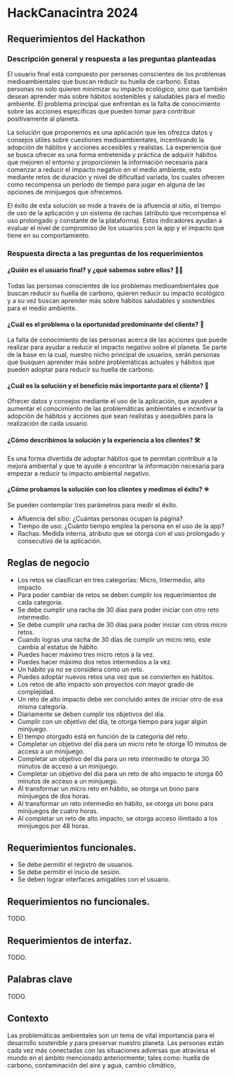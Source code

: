 # HackCanacintra 2024

## Requerimientos del Hackathon

### Descripción general y respuesta a las preguntas planteadas

El usuario final está compuesto por personas conscientes de los problemas medioambientales que buscan reducir su huella de carbono. Estas personas no solo quieren minimizar su impacto ecológico, sino que también desean aprender más sobre hábitos sostenibles y saludables para el medio ambiente. El problema principal que enfrentan es la falta de conocimiento sobre las acciones específicas que pueden tomar para contribuir positivamente al planeta.

La solución que proponemos es una aplicación que les ofrezca datos y consejos útiles sobre cuestiones medioambientales, incentivando la adopción de hábitos y acciones accesibles y realistas. La experiencia que se busca ofrecer es una forma entretenida y práctica de adquirir hábitos que mejoren el entorno y proporcionen la información necesaria para comenzar a reducir el impacto negativo en el medio ambiente, esto mediante retos de duración y nivel de dificultad variada, los cuales ofrecen como recompensa un periodo de tiempo para jugar en alguna de las opciones de minijuegos que ofrecemos.

El éxito de esta solución se mide a través de la afluencia al sitio, el tiempo de uso de la aplicación y un sistema de rachas (atributo que recompensa el uso prolongado y constante de la plataforma). Estos indicadores ayudan a evaluar el nivel de compromiso de los usuarios con la app y el impacto que tiene en su comportamiento.

### Respuesta directa a las preguntas de los requerimientos

#### ¿Quién es el usuario final? y ¿qué sabemos sobre ellos? 🧑‍💻

Todas las personas conscientes de los problemas medioambientales que buscan reducir
su huella de carbono, quieren reducir su impacto ecológico y a su vez buscan
aprender más sobre hábitos saludables y sostenibles para el medio ambiente.

#### ¿Cuál es el problema o la oportunidad predominante del cliente? 🤔

La falta de conocimiento de las personas acerca de las acciones que puede 
realizar para ayudar a reducir el impacto negativo sobre el planeta. Se 
parte de la base en la cual, nuestro nicho principal de usuarios, serán
personas que busquen aprender más sobre problemáticas actuales y
hábitos que pueden adoptar para reducir su huella de carbono.

#### ¿Cuál es la solución y el beneficio más importante para el cliente? 🌱

Ofrecer datos y consejos mediante el uso de la aplicación, que ayuden
a aumentar el conocimiento de las problemáticas ambientales e incentivar la adopción
de hábitos y acciones que sean realistas y asequibles para la realización
de cada usuario. 

#### ¿Cómo describimos la solución y la experiencia a los clientes? 🛠️

Es una forma divertida de adoptar hábitos que te permitan contribuir a 
la mejora ambiental y que te ayude a encontrar la información necesaria
para empezar a reducir tu impacto ambiental negativo.

#### ¿Cómo probamos la solución con los clientes y medimos el éxito? ⚛️

Se pueden contemplar tres parámetros para medir el éxito.

- Afluencia del sitio: ¿Cuántas personas ocupan la página?
- Tiempo de uso: ¿Cuánto tiempo emplea la persona en el uso de la app?
- Rachas: Medida interna, atributo que se otorga con el uso prolongado y consecutivo de la aplicación.

## Reglas de negocio 

- Los retos se clasifican en tres categorías: Micro, Intermedio, alto impacto.
- Para poder cambiar de retos se deben cumplir los requerimientos de cada categoría.
- Se debe cumplir una racha de 30 días para poder iniciar con otro reto intermedio.
- Se debe cumplir una racha de 30 días para poder iniciar con otros micro retos.
- Cuando logras una racha de 30 días de cumplir un micro reto, este cambia al estatus de hábito.
- Puedes hacer máximo tres micro retos a la vez.
- Puedes hacer máximo dos retos intermedios a la vez.
- Un hábito ya no se considera como un reto.
- Puedes adoptar nuevos retos una vez que se convierten en hábitos.
- Los retos de alto impacto son proyectos con mayor grado de complejidad.
- Un reto de alto impacto debe ser concluido antes de iniciar otro de esa misma categoría.
- Diariamente se deben cumplir los objetivos del día.
- Cumplir con un objetivo del día, te otorga tiempo para jugar algún minijuego.
- El tiempo otorgado está en función de la categoría del reto.
- Completar un objetivo del día para un micro reto te otorga 10 minutos de acceso a un minijuego.
- Completar un objetivo del día para un reto intermedio te otorga 30 minutos de acceso a un minijuego.
- Completar un objetivo del día para un reto de alto impacto te otorga 60 minutos de acceso a un minijuego.
- Al transformar un micro reto en hábito, se otorga un bono para minijuegos de dos horas.
- Al transformar un reto intermedio en hábito, se otorga un bono para minijuegos de cuatro horas.
- Al completar un reto de alto impacto, se otorga acceso ilimitado a los minijuegos por 48 horas.

## Requerimientos funcionales.

- Se debe permitir el registro de usuarios.
- Se debe permitir el inicio de sesión.
- Se deben lograr interfaces amigables con el usuario.

## Requerimientos no funcionales.

TODO.

## Requerimientos de interfaz.

TODO.

## Palabras clave

TODO.

##  Contexto

Las problemáticas ambientales son un tema de vital importancia para el desarrollo sostenible
y para preservar nuestro planeta. Las personas están cada vez más conectadas con las 
situaciones adversas que atraviesa el mundo en el ámbito mencionado anteriormente; tales
como: huella de carbono, contaminación del aire y agua, cambio climático, 
